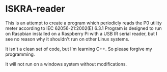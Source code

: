 # ISKRA-reader

This is an attempt to create a program which periodicly reads the P0 utility meter according to IEC 62056-21:2002(E) 6.3.1
Program is designed to run on Raspbian installed on a Raspberry Pi with a USB IR serial reader, 
but I see no reason why it shouldn't run on other Linux systems.

It isn't a clean set of code, but I'm learning C++. So please forgive my programming.

It will not run on a windows system without modifications.
